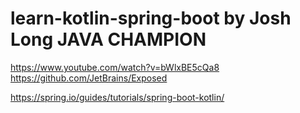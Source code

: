 # learn-kotlin-spring-boot by Josh Long JAVA CHAMPION <br>
https://www.youtube.com/watch?v=bWlxBE5cQa8 <br>
https://github.com/JetBrains/Exposed

https://spring.io/guides/tutorials/spring-boot-kotlin/
